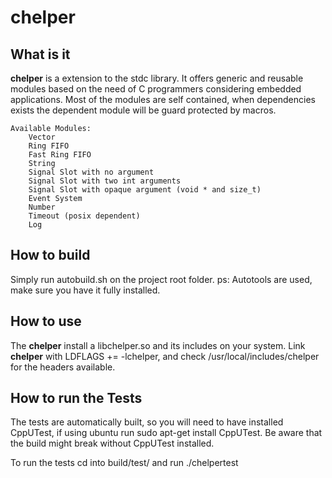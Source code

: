 chelper
=======

What is it
----------

**chelper** is a extension to the stdc library. It offers generic and reusable modules based 
on the need of C programmers considering embedded applications. Most of the modules are
self contained, when dependencies exists the dependent module will be guard protected
by macros.

	Available Modules:
		Vector 
		Ring FIFO
		Fast Ring FIFO
		String 
		Signal Slot with no argument
		Signal Slot with two int arguments 
		Signal Slot with opaque argument (void * and size_t)
		Event System
		Number
		Timeout (posix dependent)
		Log
		

How to build
------------

   Simply run autobuild.sh on the project root folder.
   ps: Autotools are used, make sure you have it fully installed.


How to use	
----------

The **chelper** install a libchelper.so and its includes on your system.
Link **chelper** with LDFLAGS += -lchelper, and check /usr/local/includes/chelper
for the headers available.

How to run the Tests
--------------------
The tests are automatically built, so you will need to have installed CppUTest,
if using ubuntu run sudo apt-get install CppUTest. Be aware that the build might break
without CppUTest installed. 

To run the tests cd into build/test/ and run ./chelpertest

